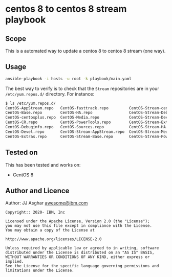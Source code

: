 # centos 8 to centos 8 stream playbook

## Scope

This is a automated way to update a centos 8 to centos 8 stream (one way).

## Usage

```bash
ansible-playbook -i hosts -u root -k playbook/main.yaml
```

The best way to verify is to check that the `Stream` repositories are in your 
`/etc/yum.repos.d/` directory. For instance:
```bash
$ ls /etc/yum.repos.d/
CentOS-AppStream.repo   CentOS-fasttrack.repo         CentOS-Stream-centosplus.repo  CentOS-Stream-RT.repo
CentOS-Base.repo        CentOS-HA.repo                CentOS-Stream-Debuginfo.repo   CentOS-Stream-Sources.repo
CentOS-centosplus.repo  CentOS-Media.repo             CentOS-Stream-Devel.repo       CentOS-Stream-Vault.repo
CentOS-CR.repo          CentOS-PowerTools.repo        CentOS-Stream-Extras.repo      CentOS-Vault.repo
CentOS-Debuginfo.repo   CentOS-Sources.repo           CentOS-Stream-HA.repo
CentOS-Devel.repo       CentOS-Stream-AppStream.repo  CentOS-Stream-Media.repo
CentOS-Extras.repo      CentOS-Stream-Base.repo       CentOS-Stream-PowerTools.repo
```

## Tested on

This has been tested and works on:
- CentOS 8

## Author and Licence

Author: JJ Asghar <awesome@ibm.com>

```text
Copyright:: 2020- IBM, Inc

Licensed under the Apache License, Version 2.0 (the "License");
you may not use this file except in compliance with the License.
You may obtain a copy of the License at

http://www.apache.org/licenses/LICENSE-2.0

Unless required by applicable law or agreed to in writing, software
distributed under the License is distributed on an "AS IS" BASIS,
WITHOUT WARRANTIES OR CONDITIONS OF ANY KIND, either express or implied.
See the License for the specific language governing permissions and
limitations under the License.
```
